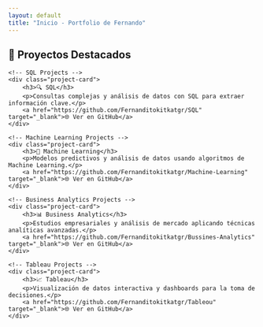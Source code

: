 ```yaml
---
layout: default
title: "Inicio - Portfolio de Fernando"
---
```


<section id="projects" class="projects-section">
    <h2>🚀 Proyectos Destacados</h2>

    <!-- SQL Projects -->
    <div class="project-card">
        <h3>🔍 SQL</h3>
        <p>Consultas complejas y análisis de datos con SQL para extraer información clave.</p>
        <a href="https://github.com/Fernanditokitkatgr/SQL" target="_blank">🌐 Ver en GitHub</a>
    </div>

    <!-- Machine Learning Projects -->
    <div class="project-card">
        <h3>🤖 Machine Learning</h3>
        <p>Modelos predictivos y análisis de datos usando algoritmos de Machine Learning.</p>
        <a href="https://github.com/Fernanditokitkatgr/Machine-Learning" target="_blank">🌐 Ver en GitHub</a>
    </div>

    <!-- Business Analytics Projects -->
    <div class="project-card">
        <h3>📊 Business Analytics</h3>
        <p>Estudios empresariales y análisis de mercado aplicando técnicas analíticas avanzadas.</p>
        <a href="https://github.com/Fernanditokitkatgr/Bussines-Analytics" target="_blank">🌐 Ver en GitHub</a>
    </div>

    <!-- Tableau Projects -->
    <div class="project-card">
        <h3>📈 Tableau</h3>
        <p>Visualización de datos interactiva y dashboards para la toma de decisiones.</p>
        <a href="https://github.com/Fernanditokitkatgr/Tableou" target="_blank">🌐 Ver en GitHub</a>
    </div>
</section>

